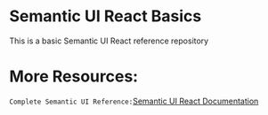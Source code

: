 # Semantic UI React Basics 
This is a basic Semantic UI React reference repository

# More Resources:
`Complete Semantic UI Reference:`[Semantic UI React Documentation](https://react.semantic-ui.com)


